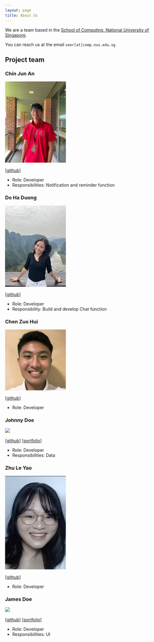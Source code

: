 ```yaml
---
layout: page
title: About Us
---
```


We are a team based in the [School of Computing, National University of Singapore](http://www.comp.nus.edu.sg).

You can reach us at the email `seer[at]comp.nus.edu.sg`

## Project team

### Chin Jun An

<img src="images/chinjunan.png" width="200px">

[[github](https://github.com/ChinJunAn)]

* Role: Developer
* Responsibilities: Notification and reminder function

### Do Ha Duong

<img src="images/dohaduong.png" width="200px">

[[github](https://github.com/dohaduong)]

* Role: Developer
* Responsibility: Build and develop Chat function

### Chen Zuo Hui

<img src="images/chenzuohui.png" width="200px">

[[github](https://github.com/zuohui48)]

* Role: Developer

### Johnny Doe

<img src="images/johndoe.png" width="200px">

[[github](http://github.com/johndoe)] [[portfolio](team/johndoe.md)]

* Role: Developer
* Responsibilities: Data

### Zhu Le Yao

<img src="images/zhuleyao.png" width="200px">

[[github](http://github.com/ZhuLeYao)]

* Role: Developer

### James Doe

<img src="images/johndoe.png" width="200px">

[[github](http://github.com/johndoe)]
[[portfolio](team/johndoe.md)]

* Role: Developer
* Responsibilities: UI
